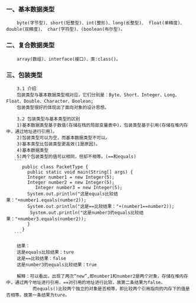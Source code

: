 ### 一、基本数据类型
        byte(字节型)、short(短整型)、int(整形)、long(长整型)、 float(单精度)、double(双精度)、 char(字符型)、(boolean(布尔型)。
### 二、复合数据类型
        array(数组)、interface(接口)、类:class()。
### 三、包装类型
        3.1 介绍
        包装类型与基本数据类型相对应，它们分别是：Byte、Short、Integer、Long、Float、Double、Character、Boolean;
        包装类型很好的体现出了面向对象的设计思想。
        
        3.2 包装类型与基本类型的区别
        1)基本数据类型基于数值(存储在栈的局部变量表中)，包装类型基于引用(存储在堆内存中，通过地址进行引用)。
        2)包装类型可以为空，而基本数据类型不可以。
        3)基本类型比包装类型更高效(1是原因)。
        4)基本数据类型
        5)两个包装类型的值可以相同，但却不相等。(==和equals)
       ```
          public class PacketType {                                                           
	        public static void main(String[] args) {                                      
	      	Integer number1 = new Integer(5);                                              
	      	Integer number2 = new Integer(5);                                              
               Integer number3 = new Integer(5);                                                                                             
	      	System.out.println("这是equals比较结果："+number1.equals(number2));             
	      	System.out.println("这是==比较结果："+(number1==number2));                     
             System.out.println("这是number3的equals比较结果："+number3.equals(number2));    
	        }                                                                             
          }                                                                                  
       ```
        
        结果：
        这是equals比较结果：ture
        这是==比较结果：false
        这是number3的equals比较结果：true
        
        解释：可以看出，出现了两次“new”,即number1和number2是两个对象，存储在堆内存中，通过两个地址进行引用，==对引用的地址进行比较，故第二条结果为false。
              而equals()比较两个独立的对象是否相等，即比较两个引用指向的内存下的值是否相等。故第一条结果为ture。
             
